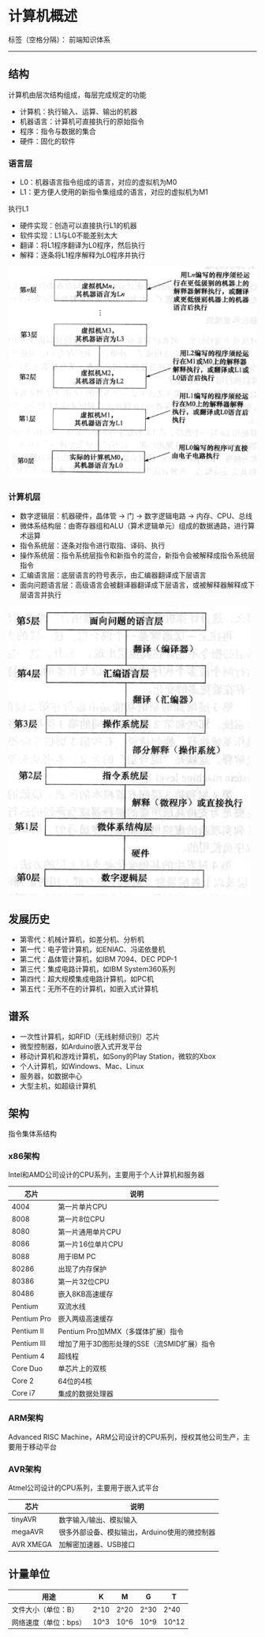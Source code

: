 # 计算机概述

标签（空格分隔）： 前端知识体系

---

## 结构

计算机由层次结构组成，每层完成规定的功能

* 计算机：执行输入、运算、输出的机器
* 机器语言：计算机可直接执行的原始指令
* 程序：指令与数据的集合
* 硬件：固化的软件

### 语言层

* L0：机器语言指令组成的语言，对应的虚拟机为M0
* L1：更方便人使用的新指令集组成的语言，对应的虚拟机为M1

执行L1

* 硬件实现：创造可以直接执行L1的机器
* 软件实现：L1与L0不能差别太大
 * 翻译：将L1程序翻译为L0程序，然后执行
 * 解释：逐条将L1程序解释为L0程序并执行

![语言层](https://raw.githubusercontent.com/wchaochao/images/master/gitbook-computer-composition/lang-layer.png)

### 计算机层

* 数字逻辑层：机器硬件，晶体管 -> 门 -> 数字逻辑电路 -> 内存、CPU、总线
* 微体系结构层：由寄存器组和ALU（算术逻辑单元）组成的数据通路，进行算术运算
* 指令系统层：逐条对指令进行取指、译码、执行
* 操作系统层：指令系统层指令和新指令的混合，新指令会被解释成指令系统层指令
* 汇编语言层：底层语言的符号表示，由汇编器翻译成下层语言
* 面向问题语言层：高级语言会被翻译器翻译成下层语言，或被解释器解释成下层语言并执行

![计算机分层](https://raw.githubusercontent.com/wchaochao/images/master/gitbook-computer-composition/computer-layer.png)

## 发展历史

* 第零代：机械计算机，如差分机、分析机
* 第一代：电子管计算机，如ENIAC、冯诺依曼机
* 第二代：晶体管计算机，如IBM 7094、DEC PDP-1
* 第三代：集成电路计算机，如IBM System360系列
* 第四代：超大规模集成电路计算机，如PC机
* 第五代：无所不在的计算机，如嵌入式计算机

## 谱系

* 一次性计算机，如RFID（无线射频识别）芯片
* 微型控制器，如Arduino嵌入式开发平台
* 移动计算机和游戏计算机，如Sony的Play Station，微软的Xbox
* 个人计算机，如Windows、Mac、Linux
* 服务器，如数据中心
* 大型主机，如超级计算机

## 架构

指令集体系结构

### x86架构

Intel和AMD公司设计的CPU系列，主要用于个人计算机和服务器

| 芯片 | 说明 |
| --- | --- |
| 4004 | 第一片单片CPU |
| 8008 | 第一片8位CPU |
| 8080 | 第一片通用单片CPU |
| 8086 | 第一片16位单片CPU |
| 8088 | 用于IBM PC |
| 80286 | 出现了内存保护 |
| 80386 | 第一片32位CPU |
| 80486 | 嵌入8KB高速缓存 |
| Pentium | 双流水线 |
| Pentium Pro | 嵌入两级高速缓存 |
| Pentium II | Pentium Pro加MMX（多媒体扩展）指令 |
| Pentium III | 增加了用于3D图形处理的SSE（流SMID扩展）指令 |
| Pentium 4 | 超线程 |
| Core Duo | 单芯片上的双核 |
| Core 2 | 64位的4核 |
| Core i7 | 集成的数据处理器 |

### ARM架构

Advanced RISC Machine，ARM公司设计的CPU系列，授权其他公司生产，主要用于移动平台

### AVR架构

Atmel公司设计的CPU系列，主要用于嵌入式平台

| 芯片 | 说明 |
| --- | --- |
| tinyAVR | 数字输入/输出、模拟输入 |
| megaAVR | 很多外部设备、模拟输出，Arduino使用的微控制器 |
| AVR XMEGA | 加解密加速器、USB接口 |

## 计量单位

| 用途 | K | M | G | T |
| --- | --- | --- | --- | --- |
| 文件大小（单位：B） | 2^10 | 2^20 | 2^30 | 2^40 |
| 网络速度（单位：bps） | 10^3 | 10^6 | 10^9 | 10^12 |
